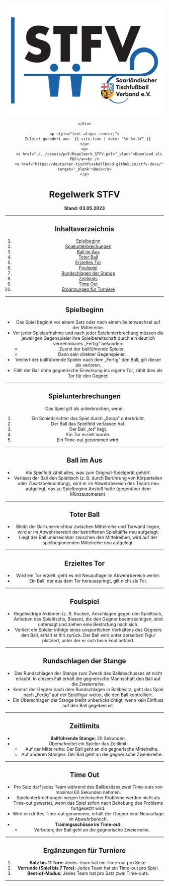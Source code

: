 <div class="html-only" style="text-align: center;">
    <div class="title" style="text-align: center;">
        <img src="images/STFV-LOGO.png" alt="STFV Logo" style="display: block; margin: 0 auto;" />
        
    </div>

    <p style="text-align: center;">
       Zuletzt geändert am:  {{ site.time | date: "%d-%m-%Y" }}
    </p>
    <p>
        <a href="./../assets/pdf/Regelwerk_STFV.pdf="_blank">Download als PDF</a><br />
        <a href="https://deutscher-tischfussballbund.github.io/stfv-docs/" target="_blank">Back</a>
    </p>
</div>

# Regelwerk STFV

**Stand: 03.05.2023**

---

## Inhaltsverzeichnis

1. [Spielbeginn](#spielbeginn)
2. [Spielunterbrechungen](#spielunterbrechungen)
3. [Ball im Aus](#ball-im-aus)
4. [Toter Ball](#toter-ball)
5. [Erzieltes Tor](#erzieltes-tor)
6. [Foulspiel](#foulspiel)
7. [Rundschlagen der Stange](#rundschlagen-der-stange)
8. [Zeitlimits](#zeitlimits)
9. [Time Out](#time-out)
10. [Ergänzungen für Turniere](#ergänzungen-für-turniere)

---

## Spielbeginn

- Das Spiel beginnt vor einem Satz oder nach einem Seitenwechsel auf der Mittelreihe.
- Vor jeder Spielaufnahme und nach jeder Spielunterbrechung müssen die jeweiligen Gegenspieler ihre Spielbereitschaft durch ein deutlich vernehmbares „Fertig“ bekunden:
  - Zuerst der ballführende Spieler.
  - Dann sein direkter Gegenspieler.
- Verliert der ballführende Spieler nach dem „Fertig“ den Ball, gilt dieser als verloren.
- Fällt der Ball ohne gegnerische Einwirkung ins eigene Tor, zählt dies als Tor für den Gegner.

---

## Spielunterbrechungen

Das Spiel gilt als unterbrochen, wenn:

1. Ein Schiedsrichter das Spiel durch „Stopp“ unterbricht.
2. Der Ball das Spielfeld verlassen hat.
3. Der Ball „tot“ liegt.
4. Ein Tor erzielt wurde.
5. Ein Time-out genommen wird.

---

## Ball im Aus

- Als Spielfeld zählt alles, was zum Original-Spielgerät gehört.
- Verlässt der Ball den Spieltisch (z. B. durch Berührung von Körperteilen oder Zusatzbeleuchtung), wird er im Abwehrbereich des Teams neu aufgelegt, das zu Spielbeginn Anstoß hatte (gegenüber dem Münzautomaten).

---

## Toter Ball

- Bleibt der Ball unerreichbar zwischen Mittelreihe und Torwand liegen, wird er im Abwehrbereich der betroffenen Spielhälfte neu aufgelegt.
- Liegt der Ball unerreichbar zwischen den Mittelreihen, wird auf der spielbeginnenden Mittelreihe neu aufgelegt.

---

## Erzieltes Tor

- Wird ein Tor erzielt, geht es mit Neuauflage im Abwehrbereich weiter.
- Ein Ball, der aus dem Tor herausspringt, gilt nicht als Tor.

---

## Foulspiel

- Regelwidrige Aktionen (z. B. Rucken, Anschlagen gegen den Spieltisch, Anheben des Spieltischs, Blasen), die den Gegner beeinträchtigen, sind untersagt und ziehen eine Bestrafung nach sich.
- Verliert ein Spieler infolge eines unsportlichen Verhaltens des Gegners den Ball, erhält er ihn zurück. Der Ball wird unter derselben Figur platziert, unter der er sich beim Foul befand.

---

## Rundschlagen der Stange

- Das Rundschlagen der Stange zum Zweck des Ballabschusses ist nicht erlaubt. In diesem Fall erhält die gegnerische Mannschaft den Ball auf die Zweierreihe.
- Kommt der Gegner nach dem Rundschlagen in Ballbesitz, geht das Spiel nach „Fertig“ auf der Spielfigur weiter, die den Ball kontrolliert.
- Ein Überschlagen der Stange bleibt unberücksichtigt, wenn kein Einfluss auf den Ball gegeben ist.

---

## Zeitlimits

- **Ballführende Stange:** 20 Sekunden.
- Überschreitet ein Spieler das Zeitlimit:
  - Auf der Mittelreihe: Der Ball geht an die gegnerische Mittelreihe.
  - Auf anderen Stangen: Der Ball geht an die gegnerische Zweierreihe.

---

## Time Out

- Pro Satz darf jedes Team während des Ballbesitzes zwei Time-outs von maximal 60 Sekunden nehmen.
- Spielunterbrechungen wegen technischer Probleme werden nicht als Time-out gewertet, wenn das Spiel sofort nach Behebung des Problems fortgesetzt wird.
- Wird ein drittes Time-out genommen, erhält der Gegner eine Neuauflage im Abwehrbereich.
- **Trainingsschüsse im Time-out:**
  - Verboten; der Ball geht an die gegnerische Zweierreihe.

---

## Ergänzungen für Turniere

1. **Satz bis 11 Tore:** Jedes Team hat ein Time-out pro Seite.
2. **Vorrunde (Spiel bis 7 Tore):** Jedes Team hat ein Time-out pro Spiel.
3. **Best-of-Modus:** Jedes Team hat pro Satz zwei Time-outs.

---
